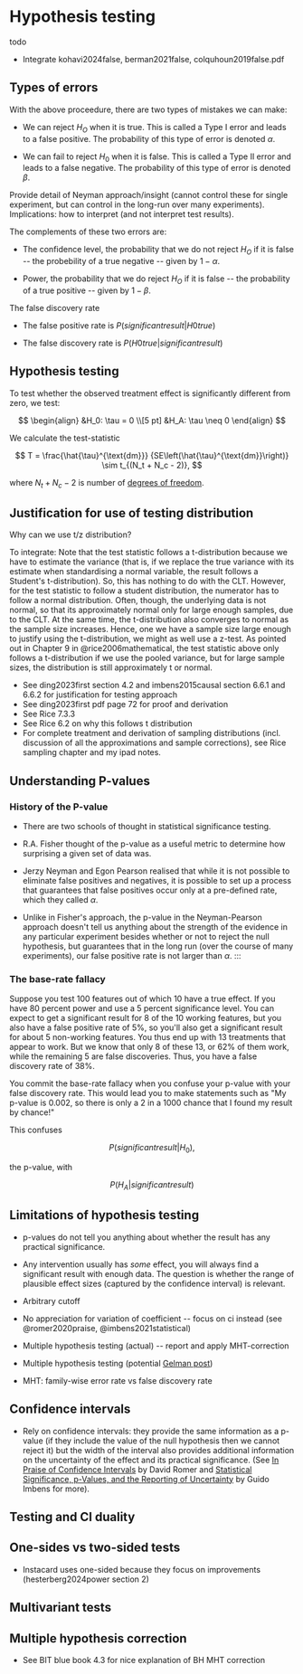 # Hypothesis testing

todo
- Integrate kohavi2024false, berman2021false, colquhoun2019false.pdf


## Types of errors

With the above proceedure, there are two types of mistakes we can make:

- We can reject $H_O$ when it is true. This is called a Type I error and leads to a false positive. The probability of this type of error is denoted $\alpha$.

- We can fail to reject $H_0$ when it is false. This is called a Type II error and leads to a false negative. The probability of this type of error is denoted $\beta$.

Provide detail of Neyman approach/insight (cannot control these for single experiment, but can control in the long-run over many experiments). Implications: how to interpret (and not interpret test results).

The complements of these two errors are:

- The confidence level, the probability that we do not reject $H_O$ if it is false -- the probebility of a true negative -- given by $1 - \alpha$.

- Power, the probability that we do reject $H_O$ if it is false -- the probability of a true positive -- given by $1 - \beta$.

The false discovery rate

- The false positive rate is $P(significant result | H0 true)$

- The false discovery rate is $P(H0 true | significant result)$




## Hypothesis testing

To test whether the observed treatment effect is significantly different from zero, we test:

$$
\begin{align}
&H_0: \tau = 0 \\[5 pt]
&H_A: \tau \neq 0
\end{align}
$$

We calculate the test-statistic

$$
T = 
\frac{\hat{\tau}^{\text{dm}}}
{SE\left(\hat{\tau}^{\text{dm}}\right)} \sim t_{(N_t + N_c - 2)},
$$

where $N_t + N_c - 2$ is number of [degrees of freedom](stats_foundations.md#degrees-of-freedom).





## Justification for use of testing distribution

Why can we use t/z distribution? 

To integrate: Note that the test statistic follows a t-distribution because we
    have to estimate the variance (that is, if we replace the true variance
    with its estimate when standardising a normal variable, the result follows
    a Student's t-distribution). So, this has nothing to do with the CLT.
    However, for the test statistic to follow a student distribution, the
    numerator has to follow a normal distribution. Often, though, the
    underlying data is not normal, so that its approximately normal only for
    large enough samples, due to the CLT. At the same time, the t-distribution
    also converges to normal as the sample size increases. Hence, one we have a
    sample size large enough to justify using the t-distribution, we might as
    well use a z-test. As pointed out in Chapter 9 in @rice2006mathematical,
    the test statistic above only follows a t-distribution if we use the pooled
    variance, but for large sample sizes, the distribution is still
    approximately t or normal.

- See ding2023first section 4.2 and imbens2015causal section 6.6.1 and 6.6.2 for justification for testing approach
- See ding2023first pdf page 72 for proof and derivation
- See Rice 7.3.3
- See Rice 6.2 on why this follows t distribution
- For complete treatment and derivation of sampling distributions (incl. discussion of all the approximations and sample corrections), see Rice sampling chapter and my ipad notes.



## Understanding P-values

### History of the P-value

- There are two schools of thought in statistical significance testing.

- R.A. Fisher thought of the p-value as a useful metric to determine how surprising a given set of data was.

- Jerzy Neyman and Egon Pearson realised that while it is not possible to eliminate false positives and negatives, it is possible to set up a process that guarantees that false positives occur only at a pre-defined rate, which they called $\alpha$.

- Unlike in Fisher's approach, the p-value in the Neyman-Pearson approach doesn't tell us anything about the strength of the evidence in any particular experiment besides whether or not to reject the null hypothesis, but guarantees that in the long run (over the course of many experiments), our false positive rate is not larger than $\alpha$. 
:::


### The base-rate fallacy

Suppose you test 100 features out of which 10 have a true effect. If you have 80
percent power and use a 5 percent significance level. You can expect to
get a significant result for 8 of the 10 working features, but you also have a
false positive rate of 5%, so you'll also get a significant result for about 5
non-working features. You thus end up with 13 treatments that appear to work.
But we know that only 8 of these 13, or 62% of them work, while the remaining
5 are false discoveries. Thus, you have a false discovery rate of 38%.

You commit the base-rate fallacy when you confuse your p-value with your false
discovery rate. This would lead you to make statements such as "My p-value is
0.002, so there is only a 2 in a 1000 chance that I found my result by
chance!"

This confuses

$$
P(significant result | H_0),
$$

the p-value, with

$$
P(H_A | significant result)
$$



## Limitations of hypothesis testing

- p-values do not tell you anything about whether the result has any practical significance.

- Any intervention usually has *some* effect, you will always find a significant result with enough data. The question is whether the range of plausible effect sizes (captured by the confidence interval) is relevant.

- Arbitrary cutoff

- No appreciation for variation of coefficient -- focus on ci instead (see @romer2020praise, @imbens2021statistical)

- Multiple hypothesis testing (actual) -- report and apply MHT-correction

- Multiple hypothesis testing (potential [Gelman post](https://statmodeling.stat.columbia.edu/2016/03/07/29212/))

- MHT: family-wise error rate vs false discovery rate


## Confidence intervals

- Rely on confidence intervals: they provide the same information as a p-value (if they include the value of the null hypothesis then we cannot reject it) but the width of the interval also provides additional information on the uncertainty of the effect and its practical significance. (See [In Praise of Confidence Intervals](https://www.aeaweb.org/articles?id=10.1257/pandp.20201059) by David Romer and [Statistical Significance, p-Values, and the Reporting of Uncertainty](https://www.aeaweb.org/articles?id=10.1257/jep.35.3.157) by Guido Imbens for more).


## Testing and CI duality


## One-sides vs two-sided tests

- Instacard uses one-sided because they focus on improvements (hesterberg2024power section 2)


## Multivariant tests

## Multiple hypothesis correction

- See BIT blue book 4.3 for nice explanation of BH MHT correction

<!--
## Approaches

### Bonferroni Correction

Key Idea: The Bonferroni method controls the family-wise error rate (FWER) by dividing the significance level (α) by the number of hypotheses (m). This ensures that the chance of making one or more Type I errors is minimized across all tests.

- Formula: Adjusted p-value = original p-value * m
- Advantages: Simple, robust, and widely applicable.
- Disadvantages: Highly conservative, especially with large numbers of hypotheses, leading to a loss of statistical power (more false negatives).

**Key Paper**: Dunn, O. J. (1961). Multiple Comparisons Among Means. _Journal of the American Statistical Association_.

---
### Holm-Bonferroni Method

Key Idea: A sequentially rejective version of the Bonferroni method, which adjusts p-values stepwise, starting with the smallest.

- Advantages: Less conservative than Bonferroni while still controlling FWER.
- Disadvantages: Still conservative with a large number of hypotheses, though less so than Bonferroni.

Key Paper: Holm, S. (1979). A Simple Sequentially Rejective Multiple Test Procedure. _Scandinavian Journal of Statistics_.

---

### Benjamini-Hochberg (BH) Procedure

Key Idea: Controls the expected proportion of false discoveries (false positives) among rejected hypotheses. It’s more relaxed than controlling the FWER, making it less conservative and better suited for large-scale testing.

- Advantages: Increased statistical power compared to Bonferroni, suitable for large datasets.
- Disadvantages: Less strict control of Type I errors, may allow for more false positives.

Key Paper: Benjamini, Y., & Hochberg, Y. (1995). Controlling the False Discovery Rate: A Practical and Powerful Approach to Multiple Testing. _Journal of the Royal Statistical Society_.

---

#### Benjamini-Yekutieli (BY) Procedure

Key Idea: An extension of the BH procedure that controls the FDR in scenarios with correlated tests, offering a more conservative approach than BH.

- Advantages: Suitable for dependent tests, as it accounts for correlations.
- Disadvantages: More conservative than the BH method, leading to reduced power in highly correlated tests.

Key Paper: Benjamini, Y., & Yekutieli, D. (2001). The Control of the False Discovery Rate in Multiple Testing under Dependency. _The Annals of Statistics_.

---

### More advanced methods

- Westfall-Young Permutation Method:
	- Key Idea: Uses resampling techniques to empirically calculate adjusted p-values. This non-parametric approach is ideal for complex datasets where traditional assumptions may not hold.
	- Advantages: Provides exact control over error rates, especially effective with small sample sizes.
	- Disadvantages: Computationally expensive, especially with large datasets or numerous hypotheses.
	- Key Paper: Westfall, P. H., & Young, S. S. (1993). Resampling-Based Multiple Testing: Examples and Methods for p-Value Adjustment. _Wiley_.
- Hierarchical Hypothesis Testing
	- Key Idea: Focuses on groups of hypotheses, adjusting for MHT within hierarchically structured families of tests. It starts with a global null hypothesis and proceeds to test smaller clusters of hypotheses based on the outcome.
	- Advantages: Balances FWER control with increased power in some specific areas of interest.
	- Disadvantages: Complex to design and interpret, depends heavily on correct hypothesis clustering.
	- Key Paper: Goeman, J. J., & Solari, A. (2011). Multiple testing for exploratory research. _Statistical Science_.


### Industry approaches

- Statsig provides optional MHT correction. For each experiment, users can apply either [Bonferroni](https://docs.statsig.com/stats-engine/methodologies/bonferroni-correction) or [Benjamini-Hochberg](https://docs.statsig.com/stats-engine/methodologies/benjamini%E2%80%93hochberg-procedure) corrections either per group or metric or both

![[Screenshot 2024-09-16 at 11.08.21.png|400]]
-->

